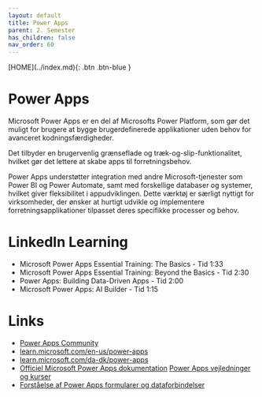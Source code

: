 ```yaml
---
layout: default
title: Power Apps
parent: 2. Semester
has_children: false
nav_order: 60
---
```


<span class="fs-1">
[HOME](../index.md){: .btn .btn-blue }
</span>

# Power Apps
Microsoft Power Apps er en del af Microsofts Power Platform, som gør det muligt for brugere at bygge brugerdefinerede applikationer uden behov for avanceret kodningsfærdigheder. 

Det tilbyder en brugervenlig grænseflade og træk-og-slip-funktionalitet, hvilket gør det lettere at skabe apps til forretningsbehov. 

Power Apps understøtter integration med andre Microsoft-tjenester som Power BI og Power Automate, samt med forskellige databaser og systemer, hvilket giver fleksibilitet i appudviklingen. Dette værktøj er særligt nyttigt for virksomheder, der ønsker at hurtigt udvikle og implementere forretningsapplikationer tilpasset deres specifikke processer og behov.

# LinkedIn Learning
- Microsoft Power Apps Essential Training: The Basics - Tid 1:33
- Microsoft Power Apps Essential Training: Beyond the Basics - Tid 2:30
- Power Apps: Building Data-Driven Apps - Tid 2:00
- Microsoft Power Apps: AI Builder - Tid 1:15

# Links
- [Power Apps Community](https://powerusers.microsoft.com)
- [learn.microsoft.com/en-us/power-apps](https://learn.microsoft.com/en-us/power-apps)
- [learn.microsoft.com/da-dk/power-apps](https://learn.microsoft.com/da-dk/power-apps)
- [Officiel Microsoft Power Apps dokumentation](https://docs.microsoft.com/en-us/powerapps)
[Power Apps vejledninger og kurser](https://learn.microsoft.com/en-us/training/powerplatform/power-apps)
- [Forståelse af Power Apps formularer og dataforbindelser](https://docs.microsoft.com/en-us/powerapps/maker/canvas-apps/working-with-forms)
